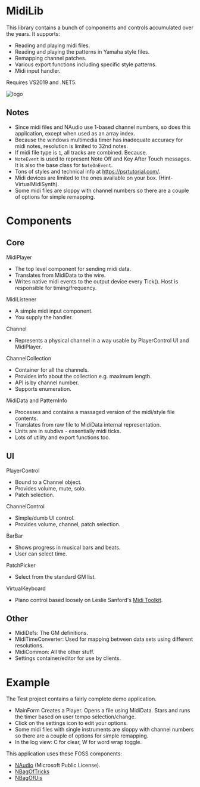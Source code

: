 # MidiLib

This library contains a bunch of components and controls accumulated over the years. It supports:
- Reading and playing midi files.
- Reading and playing the patterns in Yamaha style files.
- Remapping channel patches.
- Various export functions including specific style patterns.
- Midi input handler.

Requires VS2019 and .NET5.

![logo](felixui.png)


## Notes
- Since midi files and NAudio use 1-based channel numbers, so does this application, except when used as an array index.
- Because the windows multimedia timer has inadequate accuracy for midi notes, resolution is limited to 32nd notes.
- If midi file type is `1`, all tracks are combined. Because.
- `NoteEvent` is used to represent Note Off and Key After Touch messages. It is also the base class for `NoteOnEvent`.
- Tons of styles and technical info at https://psrtutorial.com/.
- Midi devices are limited to the ones available on your box. (Hint- VirtualMidiSynth).
- Some midi files are sloppy with channel numbers so there are a couple of options for simple remapping.

# Components

## Core

MidiPlayer
- The top level component for sending midi data.
- Translates from MidiData to the wire.
- Writes native midi events to the output device every Tick(). Host is responsible for timing/frequency.

MidiListener
- A simple midi input component.
- You supply the handler.

Channel
- Represents a physical channel in a way usable by PlayerControl UI and MidiPlayer.

ChannelCollection
- Container for all the channels.
- Provides info about the collection e.g. maximum length.
- API is by channel number.
- Supports enumeration.

MidiData and PatternInfo
- Processes and contains a massaged version of the midi/style file contents.
- Translates from raw file to MidiData internal representation.
- Units are in subdivs - essentially midi ticks.
- Lots of utility and export functions too.

## UI

PlayerControl
- Bound to a Channel object.
- Provides volume, mute, solo.
- Patch selection.

ChannelControl
- Simple/dumb UI control.
- Provides volume, channel, patch selection.

BarBar
- Shows progress in musical bars and beats.
- User can select time.

PatchPicker
- Select from the standard GM list.

VirtualKeyboard
- Piano control based loosely on Leslie Sanford's [Midi Toolkit](https://github.com/tebjan/Sanford.Multimedia.Midi).

## Other

- MidiDefs: The GM definitions.
- MidiTimeConverter: Used for mapping between data sets using different resolutions.
- MidiCommon: All the other stuff.
- Settings container/editor for use by clients.

# Example

The Test project contains a fairly complete demo application.

- MainForm Creates a Player. Opens a file using MidiData. Stars and runs the timer based on user tempo selection/change.
- Click on the settings icon to edit your options.
- Some midi files with single instruments are sloppy with channel numbers so there are a couple of options for simple remapping.
- In the log view: C for clear, W for word wrap toggle.


This application uses these FOSS components:
- [NAudio](https://github.com/naudio/NAudio) (Microsoft Public License).
- [NBagOfTricks](https://github.com/cepthomas/NBagOfTricks/blob/main/README.md)
- [NBagOfUis](https://github.com/cepthomas/NBagOfUis/blob/main/README.md)

